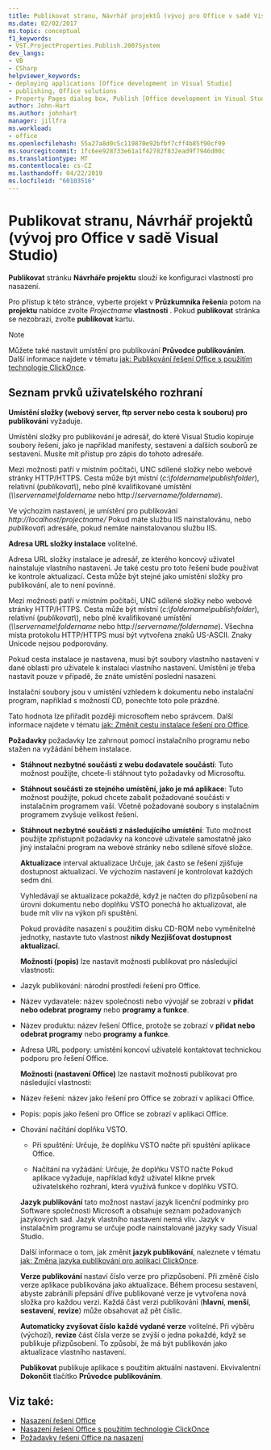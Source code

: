 ```yaml
---
title: Publikovat stranu, Návrhář projektů (vývoj pro Office v sadě Visual Studio)
ms.date: 02/02/2017
ms.topic: conceptual
f1_keywords:
- VST.ProjectProperties.Publish.2007System
dev_langs:
- VB
- CSharp
helpviewer_keywords:
- deploying applications [Office development in Visual Studio]
- publishing, Office solutions
- Property Pages dialog box, Publish [Office development in Visual Studio]
author: John-Hart
ms.author: johnhart
manager: jillfra
ms.workload:
- office
ms.openlocfilehash: 55a27a8d0c5c119870e92bfbf7cff4b85f90cf99
ms.sourcegitcommit: 1fc6ee928733e61a1f42782f832ead9f7946d00c
ms.translationtype: MT
ms.contentlocale: cs-CZ
ms.lasthandoff: 04/22/2019
ms.locfileid: "60103516"
---
```

# <a name="publish-page-project-designer-office-development-in-visual-studio"></a>Publikovat stranu, Návrhář projektů (vývoj pro Office v sadě Visual Studio)
  **Publikovat** stránku **Návrháře projektu** slouží ke konfiguraci vlastností pro nasazení.

 Pro přístup k této stránce, vyberte projekt v **Průzkumníka řešení**a potom na **projektu** nabídce zvolte *Projectname* **vlastnosti** . Pokud **publikovat** stránka se nezobrazí, zvolte **publikovat** kartu.

> [!NOTE]
>  Můžete také nastavit umístění pro publikování **Průvodce publikováním**. Další informace najdete v tématu [jak: Publikování řešení Office s použitím technologie ClickOnce](https://msdn.microsoft.com/2b6c247e-bc04-4ce4-bb64-c4e79bb3d5b8).

## <a name="uielement-list"></a>Seznam prvků uživatelského rozhraní
 **Umístění složky (webový server, ftp server nebo cesta k souboru) pro publikování** vyžaduje.

 Umístění složky pro publikování je adresář, do které Visual Studio kopíruje soubory řešení, jako je například manifesty, sestavení a dalších souborů ze sestavení. Musíte mít přístup pro zápis do tohoto adresáře.

 Mezi možnosti patří v místním počítači, UNC sdílené složky nebo webové stránky HTTP/HTTPS. Cesta může být místní (*c:\foldername\publishfolder*), relativní (*publikovat\\*), nebo plně kvalifikované umístění (*\\\servername\foldername* nebo http://<em>servername/foldername</em>).

 Ve výchozím nastavení, je umístění pro publikování *http://localhost/projectname/* Pokud máte službu IIS nainstalovánu, nebo *publikovat\\*  adresáře, pokud nemáte nainstalovanou službu IIS.

 **Adresa URL složky instalace** volitelné.

 Adresa URL složky instalace je adresář, ze kterého koncový uživatel nainstaluje vlastního nastavení. Je také cestu pro toto řešení bude používat ke kontrole aktualizací. Cesta může být stejné jako umístění složky pro publikování, ale to není povinné.

 Mezi možnosti patří v místním počítači, UNC sdílené složky nebo webové stránky HTTP/HTTPS. Cesta může být místní (*c:\foldername\publishfolder*), relativní (*publikovat\\*), nebo plně kvalifikované umístění (*\\\servername\foldername* nebo http://<em>servername/foldername</em>). Všechna místa protokolu HTTP/HTTPS musí být vytvořena znaků US-ASCII. Znaky Unicode nejsou podporovány.

 Pokud cesta instalace je nastavena, musí být soubory vlastního nastavení v dané oblasti pro uživatele k instalaci vlastního nastavení. Umístění je třeba nastavit pouze v případě, že znáte umístění poslední nasazení.

 Instalační soubory jsou v umístění vzhledem k dokumentu nebo instalační program, například s možností CD, ponechte toto pole prázdné.

 Tato hodnota lze přiřadit později microsoftem nebo správcem. Další informace najdete v tématu [jak: Změnit cestu instalace řešení pro Office](https://msdn.microsoft.com/d0eaa07b-2d72-4902-899f-2f9fb165b8fd).

 **Požadavky** požadavky lze zahrnout pomocí instalačního programu nebo stažen na vyžádání během instalace.

- **Stáhnout nezbytné součásti z webu dodavatele součástí**: Tuto možnost použijte, chcete-li stáhnout tyto požadavky od Microsoftu.

- **Stáhnout součásti ze stejného umístění, jako je má aplikace**: Tuto možnost použijte, pokud chcete zabalit požadované součásti v instalačním programem vaší. Včetně požadované soubory s instalačním programem zvyšuje velikost řešení.

- **Stáhnout nezbytné součásti z následujícího umístění**: Tuto možnost použijte zpřístupnit požadavky na koncové uživatele samostatně jako jiný instalační program na webové stránky nebo sdílené síťové složce.

  **Aktualizace** interval aktualizace Určuje, jak často se řešení zjišťuje dostupnost aktualizací. Ve výchozím nastavení je kontrolovat každých sedm dní.

  Vyhledávají se aktualizace pokaždé, když je načten do přizpůsobení na úrovni dokumentu nebo doplňku VSTO ponechá ho aktualizovat, ale bude mít vliv na výkon při spuštění.

  Pokud provádíte nasazení s použitím disku CD-ROM nebo vyměnitelné jednotky, nastavte tuto vlastnost **nikdy Nezjišťovat dostupnost aktualizací**.

  **Možnosti (popis)** lze nastavit možnosti publikovat pro následující vlastnosti:

- Jazyk publikování: národní prostředí řešení pro Office.

- Název vydavatele: název společnosti nebo vývojář se zobrazí v **přidat nebo odebrat programy** nebo **programy a funkce**.

- Název produktu: název řešení Office, protože se zobrazí v **přidat nebo odebrat programy** nebo **programy a funkce**.

- Adresa URL podpory: umístění koncoví uživatelé kontaktovat technickou podporu pro řešení Office.

  **Možnosti (nastavení Office)** lze nastavit možnosti publikovat pro následující vlastnosti:

- Název řešení: název jako řešení pro Office se zobrazí v aplikaci Office.

- Popis: popis jako řešení pro Office se zobrazí v aplikaci Office.

- Chování načítání doplňku VSTO.

  - Při spuštění: Určuje, že doplňku VSTO načte při spuštění aplikace Office.

  - Načítání na vyžádání: Určuje, že doplňku VSTO načte Pokud aplikace vyžaduje, například když uživatel klikne prvek uživatelského rozhraní, která využívá funkce v doplňku VSTO.

  **Jazyk publikování** tato možnost nastaví jazyk licenční podmínky pro Software společnosti Microsoft a obsahuje seznam požadovaných jazykových sad. Jazyk vlastního nastavení nemá vliv. Jazyk v instalačním programu se určuje podle nainstalované jazyky sady Visual Studio.

  Další informace o tom, jak změnit **jazyk publikování**, naleznete v tématu [jak: Změna jazyka publikování pro aplikaci ClickOnce](../deployment/how-to-change-the-publish-language-for-a-clickonce-application.md).

  **Verze publikování** nastaví číslo verze pro přizpůsobení. Při změně číslo verze aplikace publikována jako aktualizace. Během procesu sestavení, abyste zabránili přepsání dříve publikované verze je vytvořena nová složka pro každou verzi. Každá část verzi publikování (**hlavní**, **menší**, **sestavení**, **revize**) může obsahovat až pět číslic.

  **Automaticky zvyšovat číslo každé vydané verze** volitelné. Při výběru (výchozí), **revize** část čísla verze se zvýší o jedna pokaždé, když se publikuje přizpůsobení. To způsobí, že má být publikován jako aktualizace vlastního nastavení.

  **Publikovat** publikuje aplikace s použitím aktuální nastavení. Ekvivalentní **Dokončit** tlačítko **Průvodce publikováním**.

## <a name="see-also"></a>Viz také:

- [Nasazení řešení Office](../vsto/deploying-an-office-solution.md)
- [Nasazení řešení Office s použitím technologie ClickOnce](../vsto/deploying-an-office-solution-by-using-clickonce.md)
- [Požadavky řešení Office na nasazení](https://msdn.microsoft.com/9f672809-43a3-40a1-9057-397ce3b5126e)
